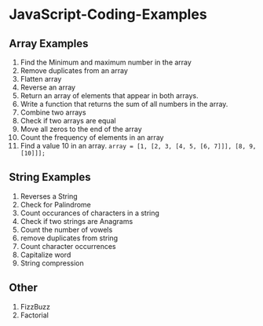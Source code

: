 # JavaScript-Coding-Examples

## Array Examples
1. Find the Minimum and maximum number in the array
2. Remove duplicates from an array
3. Flatten array
4. Reverse an array
5. Return an array of elements that appear in both arrays.
6. Write a function that returns the sum of all numbers in the array.
7. Combine two arrays
8. Check if two arrays are equal
9. Move all zeros to the end of the array
10. Count the frequency of elements in an array
11. Find a value 10 in an array. 
    `array = [1, [2, 3, [4, 5, [6, 7]]], [8, 9, [10]]];`

## String Examples
1. Reverses a String
2. Check for Palindrome
3. Count occurances of characters in a string
4. Check if two strings are Anagrams
5. Count the number of vowels
6. remove duplicates from string
7. Count character occurrences
8. Capitalize word
9. String compression

## Other
1. FizzBuzz
2. Factorial
